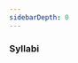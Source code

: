 ```yaml
---
sidebarDepth: 0
---
```


### Syllabi

<maintenance v-if="under_maintenance"/>
<syllabus v-else/>

<script>
export default {
  data() {
    return {
      under_maintenance: false,
    }
  },
  beforeMount(){
    const today= new Date()
    const start = new Date(`${today.getMonth()+1}/${today.getDate()}/${today.getFullYear()} 00:00:00`)
    const end = new Date(`${today.getMonth()+1}/${today.getDate()}/${today.getFullYear()} 01:00:00`)
    const now = Date.now()
    if (now>=start && now<end){
      this.under_maintenance=true
    }
    else{
      this.under_maintenance=false
    }
  }
}
</script>
